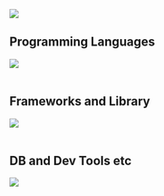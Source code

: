 ![](https://github-readme-stats.vercel.app/api/top-langs?username=yukimura-manase&show_icons=true&locale=en&layout=compact)

## Programming Languages

<img src="https://skillicons.dev/icons?i=css,js,typescript,python,c,cpp" /> <br /><br />

## Frameworks and Library

<img src="https://skillicons.dev/icons?i=react,nodejs,fastapi,laravel" /> <br /><br />

## DB and Dev Tools etc

<img src="https://skillicons.dev/icons?i=docker,git,github,vscode,linux,anaconda" /> <br /><br />
